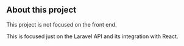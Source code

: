 ## About this project

This project is not focused on the front end.

This is focused just on the Laravel API and its integration with React.
